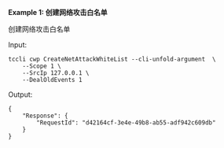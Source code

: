 **Example 1: 创建网络攻击白名单**

创建网络攻击白名单

Input: 

```
tccli cwp CreateNetAttackWhiteList --cli-unfold-argument  \
    --Scope 1 \
    --SrcIp 127.0.0.1 \
    --DealOldEvents 1
```

Output: 
```
{
    "Response": {
        "RequestId": "d42164cf-3e4e-49b8-ab55-adf942c609db"
    }
}
```

